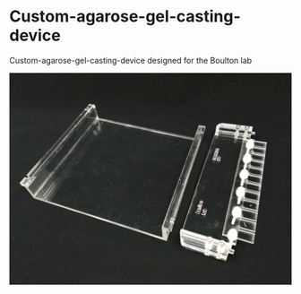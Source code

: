 # Custom-agarose-gel-casting-device

Custom-agarose-gel-casting-device designed for the Boulton lab

![alt text](https://github.com/FrancisCrickInstitute/Custom-agarose-gel-casting-device/blob/main/IMG_20220428_180208.jpg?raw=true)

